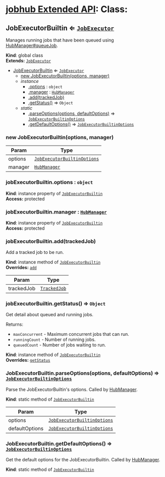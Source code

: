# [jobhub Extended API](README.md): Class:

<a name="JobExecutorBuiltin"></a>

## JobExecutorBuiltin ⇐ <code>[JobExecutor](JobExecutor.md#JobExecutor)</code>
Manages running jobs that have been queued using [HubManager#queueJob](HubManager.md#HubManager+queueJob).

**Kind**: global class  
**Extends:** <code>[JobExecutor](JobExecutor.md#JobExecutor)</code>  

* [JobExecutorBuiltin](JobExecutorBuiltin.md#JobExecutorBuiltin) ⇐ <code>[JobExecutor](JobExecutor.md#JobExecutor)</code>
    * [new JobExecutorBuiltin(options, manager)](JobExecutorBuiltin.md#JobExecutorBuiltin)
    * _instance_
        * [.options](JobExecutorBuiltin.md#JobExecutor+options) : <code>object</code>
        * [.manager](JobExecutorBuiltin.md#JobExecutor+manager) : <code>[HubManager](HubManager.md#HubManager)</code>
        * [.add(trackedJob)](JobExecutorBuiltin.md#JobExecutorBuiltin+add)
        * [.getStatus()](JobExecutorBuiltin.md#JobExecutorBuiltin+getStatus) ⇒ <code>Object</code>
    * _static_
        * [.parseOptions(options, defaultOptions)](JobExecutorBuiltin.md#JobExecutorBuiltin.parseOptions) ⇒ <code>[JobExecutorBuiltinOptions](JobExecutorBuiltinOptions.md#JobExecutorBuiltinOptions)</code>
        * [.getDefaultOptions()](JobExecutorBuiltin.md#JobExecutorBuiltin.getDefaultOptions) ⇒ <code>[JobExecutorBuiltinOptions](JobExecutorBuiltinOptions.md#JobExecutorBuiltinOptions)</code>

<a name="new_JobExecutorBuiltin_new"></a>

### new JobExecutorBuiltin(options, manager)

| Param | Type |
| --- | --- |
| options | <code>[JobExecutorBuiltinOptions](JobExecutorBuiltinOptions.md#JobExecutorBuiltinOptions)</code> | 
| manager | <code>[HubManager](HubManager.md#HubManager)</code> | 

<a name="JobExecutor+options"></a>

### jobExecutorBuiltin.options : <code>object</code>
**Kind**: instance property of <code>[JobExecutorBuiltin](JobExecutorBuiltin.md#JobExecutorBuiltin)</code>  
**Access:** protected  
<a name="JobExecutor+manager"></a>

### jobExecutorBuiltin.manager : <code>[HubManager](HubManager.md#HubManager)</code>
**Kind**: instance property of <code>[JobExecutorBuiltin](JobExecutorBuiltin.md#JobExecutorBuiltin)</code>  
**Access:** protected  
<a name="JobExecutorBuiltin+add"></a>

### jobExecutorBuiltin.add(trackedJob)
Add a tracked job to be run.

**Kind**: instance method of <code>[JobExecutorBuiltin](JobExecutorBuiltin.md#JobExecutorBuiltin)</code>  
**Overrides:** <code>[add](JobExecutor.md#JobExecutor+add)</code>  

| Param | Type |
| --- | --- |
| trackedJob | <code>[TrackedJob](TrackedJob.md#TrackedJob)</code> | 

<a name="JobExecutorBuiltin+getStatus"></a>

### jobExecutorBuiltin.getStatus() ⇒ <code>Object</code>
Get detail about queued and running jobs.

Returns:
* `maxConcurrent` - Maximum concurrent jobs that can run.
* `runningCount` - Number of running jobs.
* `queuedCount` - Number of jobs waiting to run.

**Kind**: instance method of <code>[JobExecutorBuiltin](JobExecutorBuiltin.md#JobExecutorBuiltin)</code>  
**Overrides:** <code>[getStatus](JobExecutor.md#JobExecutor+getStatus)</code>  
<a name="JobExecutorBuiltin.parseOptions"></a>

### JobExecutorBuiltin.parseOptions(options, defaultOptions) ⇒ <code>[JobExecutorBuiltinOptions](JobExecutorBuiltinOptions.md#JobExecutorBuiltinOptions)</code>
Parse the JobExecutorBuiltin's options. Called by [HubManager](HubManager.md#HubManager).

**Kind**: static method of <code>[JobExecutorBuiltin](JobExecutorBuiltin.md#JobExecutorBuiltin)</code>  

| Param | Type |
| --- | --- |
| options | <code>[JobExecutorBuiltinOptions](JobExecutorBuiltinOptions.md#JobExecutorBuiltinOptions)</code> | 
| defaultOptions | <code>[JobExecutorBuiltinOptions](JobExecutorBuiltinOptions.md#JobExecutorBuiltinOptions)</code> | 

<a name="JobExecutorBuiltin.getDefaultOptions"></a>

### JobExecutorBuiltin.getDefaultOptions() ⇒ <code>[JobExecutorBuiltinOptions](JobExecutorBuiltinOptions.md#JobExecutorBuiltinOptions)</code>
Get the default options for the JobExecutorBuiltin. Called by [HubManager](HubManager.md#HubManager).

**Kind**: static method of <code>[JobExecutorBuiltin](JobExecutorBuiltin.md#JobExecutorBuiltin)</code>  
